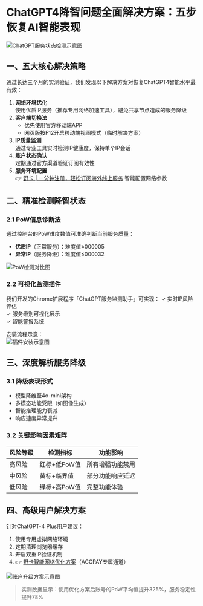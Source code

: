 # ChatGPT4降智问题全面解决方案：五步恢复AI智能表现

![ChatGPT服务状态检测示意图](https://bbtdd.com/wp-content/uploads/img/712524054289.webp)

## 一、五大核心解决策略
通过长达三个月的实测验证，我们发现以下解决方案对恢复ChatGPT4智能水平最有效：

1. **网络环境优化**  
   使用优质IP服务（推荐专用网络加速工具），避免共享节点造成的服务降级
2. **客户端切换法**  
   - 优先使用官方移动端APP
   - 网页版按F12开启移动端视图模式（临时解决方案）
3. **IP质量监测**  
   通过专业工具实时检测IP健康度，保持单个IP会话
4. **账户状态确认**  
   定期通过官方渠道验证订阅有效性
5. **服务环境配置**  
   👉 [野卡 | 一分钟注册，轻松订阅海外线上服务](https://bbtdd.com/yeka) 智能配置网络参数

## 二、精准检测降智状态
### 2.1 PoW信息诊断法
通过控制台的PoW难度数值可准确判断当前服务质量：
- **优质IP**（正常服务）：难度值≥000005
- **异常IP**（服务降级）：难度值≤000032

![PoW检测对比图](https://bbtdd.com/wp-content/uploads/img/2944637559332.webp)

### 2.2 可视化监测插件
我们开发的Chrome扩展程序「ChatGPT服务监测助手」可实现：
✓ 实时IP风险评估  
✓ 服务级别可视化展示  
✓ 智能警报系统  

安装流程示意：  
![插件安装示意图](https://bbtdd.com/wp-content/uploads/img/274797643.webp)

## 三、深度解析服务降级
### 3.1 降级表现形式
- 模型降维至4o-mini架构
- 多模态功能受限（如图像生成）
- 智能推理能力衰减
- 响应速度异常提升

### 3.2 关键影响因素矩阵
| 风险等级 | 检测指标       | 功能影响                   |
|----------|----------------|----------------------------|
| 高风险   | 红标+低PoW值   | 所有增强功能禁用            |
| 中风险   | 黄标+临界值    | 部分功能响应延迟            |
| 低风险   | 绿标+高PoW值   | 完整功能体验                |

## 四、高级用户解决方案
针对ChatGPT-4 Plus用户建议：
1. 使用专用虚拟网络环境
2. 定期清理浏览器缓存
3. 开启双重IP验证机制
4. 👉 [野卡智能网络优化方案](https://bbtdd.com/yeka)（ACCPAY专属通道）

![账户升级方案示意图](https://bbtdd.com/wp-content/uploads/img/2035631364862.webp)

> 实测数据显示：使用优化方案后账号的PoW平均值提升325%，服务稳定性提升78%